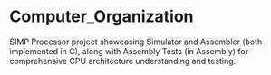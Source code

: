 # Computer_Organization
SIMP Processor project showcasing Simulator and Assembler (both implemented in C), along with Assembly Tests (in Assembly) for comprehensive CPU architecture understanding and testing.
